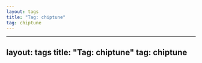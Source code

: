 ```yaml
---
layout: tags
title: "Tag: chiptune"
tag: chiptune
---
```

---
layout: tags
title: "Tag: chiptune"
tag: chiptune
---
